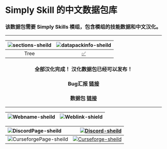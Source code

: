# Simply Skill 的中文数据包库
### 该数据包需要 Simply Skills 模组，包含模组的技能数据和中文汉化。

****
<div align="center">

|![sections-sheild]|![datapackinfo-sheild]|
|:----:|:----:|
|Tree|[✅][link-tree]|

### 全部汉化完成！ 汉化数据包已经可以发布！
### Bug汇报 [链接][Issues]
### 数据包 [链接][release]

</div>

****
<div align="center">

|![Webname-sheild]|![Weblink-shield]|
|:-----:|:-----:|

|![DiscordPage-sheild]|[![Discord-sheild]][Discord]|
|:-----|-----:|
|![CurseforgePage-sheild]|[![Curseforge-sheild]][Curseforge]|

</div>

[Weblink-shield]:https://img.shields.io/badge/链接-0?logo=Baidu&label=网站&labelColor=gray&color=blue
[Webname-sheild]:https://img.shields.io/badge/导航-0?logo=Baidu&label=网站&labelColor=gray&color=blue
[DiscordPage-sheild]:https://img.shields.io/badge/Discord-0?logo=Discord&color=black
[Discord-sheild]:https://img.shields.io/discord/1020119045925773382?color=5865f2&label=%20&logo=Discord&logoColor=ffffff&style=for-the-badge
[Discord]:https://discord.com/invite/tRUdaHx7gG
[CurseforgePage-sheild]:https://img.shields.io/badge/Curseforge-0?logo=Curseforge&color=black
[Curseforge-sheild]:https://img.shields.io/badge/890301-0?logo=Curseforge&label=Curseforge&color=blue
[Curseforge]:https://www.curseforge.com/minecraft/mc-mods/simply-skills
[datapackinfo-sheild]:https://img.shields.io/badge/Translations_Progress-0?logo=Github&label=翻译进度&color=blue
[sections-sheild]:https://img.shields.io/badge/Files_Name-0?logo=Github&label=文件名称&color=blue
[link-tree]:https://github.com/White-Biggy/Data-Pack-Translation-Lab/blob/main/simplyskillschinese/data/simplyskills/puffish_skills/categories/tree
[release]:https://github.com/White-Biggy/DataPack-Chinese-SimplySkills/releases/tag/1.0.1
[Issues]:https://github.com/White-Biggy/DataPack-Chinese-SimplySkills/issues
